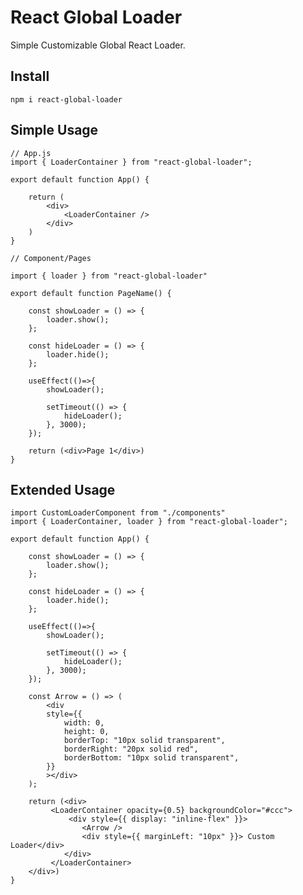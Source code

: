 # React Global Loader

Simple Customizable Global React Loader.

## Install

`npm i react-global-loader`

## Simple Usage

    // App.js
    import { LoaderContainer } from "react-global-loader";

    export default function App() {

    	return (
            <div>
    		    <LoaderContainer />
    	    </div>
        )
    }

    // Component/Pages

    import { loader } from "react-global-loader"

    export default function PageName() {

        const showLoader = () => {
            loader.show();
        };

        const hideLoader = () => {
            loader.hide();
        };

        useEffect(()=>{
            showLoader();

            setTimeout(() => {
                hideLoader();
            }, 3000);
        });

        return (<div>Page 1</div>)
    }

## Extended Usage

    import CustomLoaderComponent from "./components"
    import { LoaderContainer, loader } from "react-global-loader";

    export default function App() {

        const showLoader = () => {
            loader.show();
        };

        const hideLoader = () => {
            loader.hide();
        };

        useEffect(()=>{
            showLoader();

            setTimeout(() => {
                hideLoader();
            }, 3000);
        });

        const Arrow = () => (
            <div
            style={{
                width: 0,
                height: 0,
                borderTop: "10px solid transparent",
                borderRight: "20px solid red",
                borderBottom: "10px solid transparent",
            }}
            ></div>
        );

    	return (<div>
    		 <LoaderContainer opacity={0.5} backgroundColor="#ccc">
                 <div style={{ display: "inline-flex" }}>
                    <Arrow />
                    <div style={{ marginLeft: "10px" }}> Custom Loader</div>
                </div>
             </LoaderContainer>
    	</div>)
    }
